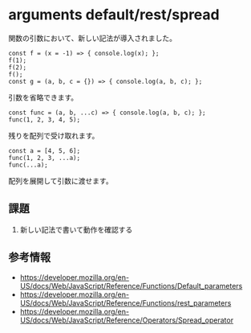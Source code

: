 # arguments default/rest/spread

関数の引数において、新しい記法が導入されました。

```
const f = (x = -1) => { console.log(x); };
f(1);
f(2);
f();
const g = (a, b, c = {}) => { console.log(a, b, c); };
```

引数を省略できます。

```
const func = (a, b, ...c) => { console.log(a, b, c); };
func(1, 2, 3, 4, 5);
```

残りを配列で受け取れます。

```
const a = [4, 5, 6];
func(1, 2, 3, ...a);
func(...a);
```

配列を展開して引数に渡せます。

## 課題

1. 新しい記法で書いて動作を確認する

## 参考情報

- https://developer.mozilla.org/en-US/docs/Web/JavaScript/Reference/Functions/Default_parameters
- https://developer.mozilla.org/en-US/docs/Web/JavaScript/Reference/Functions/rest_parameters
- https://developer.mozilla.org/en-US/docs/Web/JavaScript/Reference/Operators/Spread_operator
